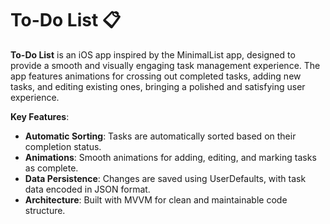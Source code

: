 # To-Do List 📋

**To-Do List** is an iOS app inspired by the MinimalList app, designed to provide a smooth and visually engaging task management experience. The app features animations for crossing out completed tasks, adding new tasks, and editing existing ones, bringing a polished and satisfying user experience.

**Key Features**:
- **Automatic Sorting**: Tasks are automatically sorted based on their completion status.
- **Animations**: Smooth animations for adding, editing, and marking tasks as complete.
- **Data Persistence**: Changes are saved using UserDefaults, with task data encoded in JSON format.
- **Architecture**: Built with MVVM for clean and maintainable code structure.
